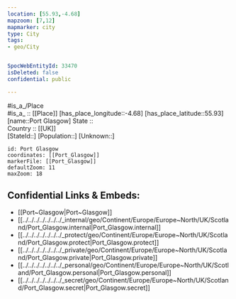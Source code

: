 ```yaml
---
location: [55.93,-4.68] 
mapzoom: [7,12] 
mapmarker: city 
type: City
tags:
- geo/City


SpocWebEntityId: 33470
isDeleted: false
confidential: public

---
```

#is_a_/Place  
#is_a_ :: [[Place]] 
[has_place_longitude::-4.68] 
[has_place_latitude::55.93] 
[name::Port Glasgow] 
State ::  
Country :: [[UK]]  
[StateId::] 
[Population::] 
[Unknown::] 


```leaflet
id: Port Glasgow
coordinates: [[Port_Glasgow]] 
markerFile: [[Port_Glasgow]] 
defaultZoom: 11 
maxZoom: 18
```


## Confidential Links & Embeds: 
- [[Port~Glasgow|Port~Glasgow]] 
- [[../../../../../../../_internal/geo/Continent/Europe/Europe~North/UK/Scotland/Port_Glasgow.internal|Port_Glasgow.internal]] 
- [[../../../../../../../_protect/geo/Continent/Europe/Europe~North/UK/Scotland/Port_Glasgow.protect|Port_Glasgow.protect]] 
- [[../../../../../../../_private/geo/Continent/Europe/Europe~North/UK/Scotland/Port_Glasgow.private|Port_Glasgow.private]] 
- [[../../../../../../../_personal/geo/Continent/Europe/Europe~North/UK/Scotland/Port_Glasgow.personal|Port_Glasgow.personal]] 
- [[../../../../../../../_secret/geo/Continent/Europe/Europe~North/UK/Scotland/Port_Glasgow.secret|Port_Glasgow.secret]] 

